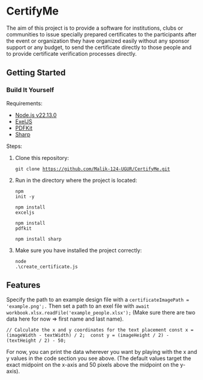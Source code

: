 # CertifyMe
The aim of this project is to provide a software for institutions, clubs or communities to issue specially prepared certificates to the participants after the event or organization they have organized easily without any sponsor support or any budget, to send the certificate directly to those people and to provide certificate verification processes directly.

## Getting Started

### Build It Yourself

Requirements:
- [Node.js v22.13.0](https://nodejs.org)
- [ExelJS](https://www.npmjs.com/package/exceljs)
- [PDFKit](https://www.npmjs.com/package/pdfkit) 
- [Sharp](https://www.npmjs.com/package/sharp) 

Steps:
1) Clone this repository:<pre><code>git clone https://github.com/Malik-124-UGUR/CertifyMe.git</code></pre>
2) Run in the directory where the project is located: <pre><code>npm init -y</code></pre><pre><code>npm install exceljs</code></pre><pre><code>npm install pdfkit</code></pre><pre><code>npm install sharp</code></pre>
3) Make sure you have installed the project correctly:<pre><code>node .\create_certificate.js</code></pre>

## Features
Specify the path to an example design file with a `certificateImagePath = 'example.png';.` 
Then set a path to an exel file with `await workbook.xlsx.readFile('example_people.xlsx');` (Make sure there are two data here for now => first name and last name).  

`// Calculate the x and y coordinates for the text placement
    const x = (imageWidth - textWidth) / 2; 
    const y = (imageHeight / 2) - (textHeight / 2) - 50;`

For now, you can print the data wherever you want by playing with the x and y values in the code section you see above. 
(The default values target the exact midpoint on the x-axis and 50 pixels above the midpoint on the y-axis).
